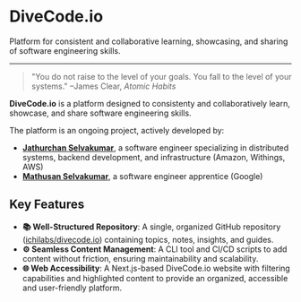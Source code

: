 # DiveCode.io

Platform for consistent and collaborative learning, showcasing, and sharing of software engineering skills.

---

> "You do not raise to the level of your goals. You fall to the level of your systems."
–James Clear, *Atomic Habits*

**DiveCode.io** is a platform designed to consistenty and collaboratively learn, showcase, and share software engineering skills.

The platform is an ongoing project, actively developed by:

- [**Jathurchan Selvakumar**](jathurchan.com), a software engineer specializing in distributed systems, backend development, and infrastructure (Amazon, Withings, AWS)
- [**Mathusan Selvakumar**](mathusan.me), a software engineer apprentice (Google)

## Key Features

- **📚 Well-Structured Repository**: A single, organized GitHub repository ([ichilabs/divecode.io](https://github.com/ichilabs/divecode.io)) containing topics, notes, insights, and guides.
- **⚙️ Seamless Content Management**: A CLI tool and CI/CD scripts to add content without friction, ensuring maintainability and scalability.
- **🌐 Web Accessibility**: A Next.js-based DiveCode.io website with filtering capabilities and highlighted content to provide an organized, accessible and user-friendly platform.
